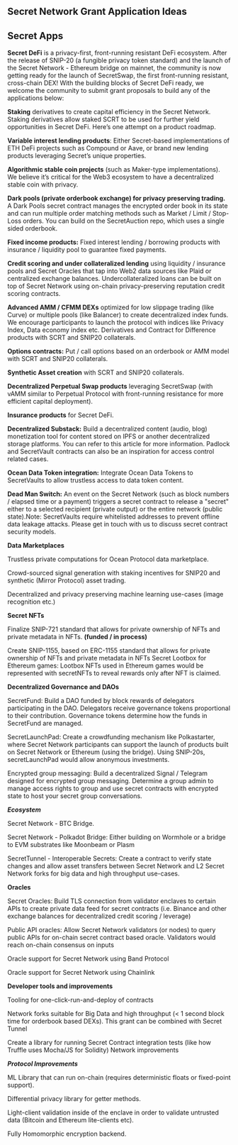 
<type title="Hero">

## Secret Network Grant Application Ideas

</type>




<type title="Content">

## Secret Apps

**Secret DeFi**
is a privacy-first, front-running resistant DeFi ecosystem. After the release of SNIP-20 (a fungible privacy token standard) and the launch of the Secret Network - Ethereum bridge on mainnet, the community is now getting ready for the launch of SecretSwap, the first front-running resistant, cross-chain DEX!
With the building blocks of Secret DeFi ready, we welcome the community to submit grant proposals to build any of the applications below:

**Staking** derivatives to create capital efficiency in the Secret Network. Staking derivatives allow staked SCRT to be used for further yield opportunities in Secret DeFi. Here’s one attempt on a product roadmap.

**Variable interest lending products**: Either Secret-based implementations of ETH DeFi projects such as Compound or Aave, or brand new lending products leveraging Secret’s unique properties.

**Algorithmic stable coin projects** (such as Maker-type implementations). We believe it’s critical for the Web3 ecosystem to have a decentralized stable coin with privacy.

**Dark pools (private orderbook exchange) for privacy preserving trading.** A Dark Pools secret contract manages the encrypted order book in its state and can run multiple order matching methods such as Market / Limit / Stop-Loss orders. You can build on the SecretAuction repo, which uses a single sided orderbook.

**Fixed income products:** Fixed interest lending / borrowing products with insurance / liquidity pool to guarantee fixed payments.

**Credit scoring and under collateralized lending** using liquidity / insurance pools and Secret Oracles that tap into Web2 data sources like Plaid or centralized exchange balances. Undercollateralized loans can be built on top of Secret Network using on-chain privacy-preserving reputation credit scoring contracts.

**Advanced AMM / CFMM DEXs** optimized for low slippage trading (like Curve) or multiple pools (like Balancer) to create decentralized index funds. We encourage participants to launch the protocol with indices like Privacy Index, Data economy index etc.
Derivatives and Contract for Difference products with SCRT and SNIP20 collaterals.

**Options contracts:** Put / call options based on an orderbook or AMM model with SCRT and SNIP20 collaterals.

**Synthetic Asset creation** with SCRT and SNIP20 collaterals.

**Decentralized Perpetual Swap products** leveraging SecretSwap (with vAMM similar to Perpetual Protocol with front-running resistance for more efficient capital deployment).

**Insurance products** for Secret DeFi.

**Decentralized Substack:** Build a decentralized content (audio, blog) monetization tool for content stored on IPFS or another decentralized storage platforms. You can refer to this article for more information. Padlock and SecretVault contracts can also be an inspiration for access control related cases.

**Ocean Data Token integration:** Integrate Ocean Data Tokens to SecretVaults to allow trustless access to data token content.

**Dead Man Switch:** An event on the Secret Network (such as block numbers / elapsed time or a payment) triggers a secret contract to release a "secret" either to a selected recipient (private output) or the entire network (public state).Note: SecretVaults require whitelisted addresses to prevent offline data leakage attacks. Please get in touch with us to discuss secret contract security models.

**Data Marketplaces**

Trustless private computations for Ocean Protocol data marketplace.

Crowd-sourced signal generation with staking incentives for SNIP20 and synthetic (Mirror Protocol) asset trading.

Decentralized and privacy preserving machine learning use-cases (image recognition etc.)


**Secret NFTs**

Finalize SNIP-721 standard that allows for private ownership of NFTs and private metadata in NFTs. **(funded / in process)**

Create SNIP-1155, based on ERC-1155 standard that allows for private ownership of NFTs and private metadata in NFTs
Secret Lootbox for Ethereum games: Lootbox NFTs used in Ethereum games would be represented with secretNFTs to reveal rewards only after NFT is claimed.

**Decentralized Governance and DAOs**

SecretFund: Build a DAO funded by block rewards of delegators participating in the DAO. Delegators receive governance tokens proportional to their contribution. Governance tokens determine how the funds in SecretFund are managed.

SecretLaunchPad: Create a crowdfunding mechanism like Polkastarter, where Secret Network participants can support the launch of products built on Secret Network or Ethereum (using the bridge). Using SNIP-20s, secretLaunchPad would allow anonymous investments.

Encrypted group messaging: Build a decentralized Signal / Telegram designed for encrypted group messaging. Determine a group admin to manage access rights to group and use secret contracts with encrypted state to host your secret group conversations.

***Ecosystem***

Secret Network - BTC Bridge.

Secret Network - Polkadot Bridge: Either building on Wormhole or a bridge to EVM substrates like Moonbeam or Plasm

SecretTunnel - Interoperable Secrets: Create a contract to verify state changes and allow asset transfers between Secret Network and L2
Secret Network forks for big data and high throughput use-cases.

**Oracles**

Secret Oracles: Build TLS connection from validator enclaves to certain APIs to create private data feed for secret contracts (i.e. Binance and other exchange balances for decentralized credit scoring / leverage)

Public API oracles: Allow Secret Network validators (or nodes) to query public APIs for on-chain secret contract based oracle. Validators would reach on-chain consensus on inputs

Oracle support for Secret Network using Band Protocol

Oracle support for Secret Network using Chainlink

**Developer tools and improvements**

Tooling for one-click-run-and-deploy of contracts

Network forks suitable for Big Data and high throughput (< 1 second block time for orderbook based DEXs). This grant can be combined with Secret Tunnel

Create a library for running Secret Contract integration tests (like how Truffle uses Mocha/JS for Solidity)
Network improvements

***Protocol Improvements***

ML Library that can run on-chain (requires deterministic floats or fixed-point support).

Differential privacy library for getter methods.

Light-client validation inside of the enclave in order to validate untrusted data (Bitcoin and Ethereum lite-clients etc).

Fully Homomorphic encryption backend.

</type>
